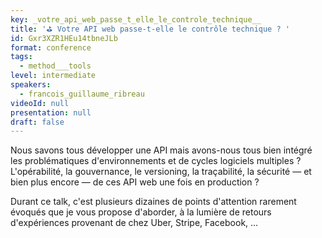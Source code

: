 ```yaml
---
key: _votre_api_web_passe_t_elle_le_controle_technique__
title: '⛳️ Votre API web passe-t-elle le contrôle technique ? '
id: Gxr3XZR1HEu14tbneJLb
format: conference
tags:
  - method___tools
level: intermediate
speakers:
  - francois_guillaume_ribreau
videoId: null
presentation: null
draft: false
---
```

Nous savons tous développer une API mais avons-nous tous bien intégré les problématiques d'environnements et de cycles logiciels multiples ? L'opérabilité, la gouvernance, le versioning, la traçabilité, la sécurité — et bien plus encore — de ces API web une fois en production ?

Durant ce talk, c'est plusieurs dizaines de points d'attention rarement évoqués que je vous propose d'aborder, à la lumière de retours d'expériences provenant de chez Uber, Stripe, Facebook, ...